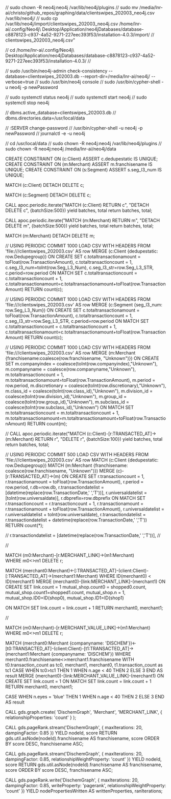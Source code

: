 
// sudo chown -R neo4j:neo4j /var/lib/neo4j/plugins
// sudo mv /media/lnr-ai/christo/github_repos/graphing/data/clientswipes_202003_neo4j.csv /var/lib/neo4j/
// sudo cp /var/lib/neo4j/import/clientswipes_202003_neo4j.csv /home/lnr-ai/.config/Neo4j\ Desktop/Application/neo4jDatabases/database-c8878123-c937-4a52-9271-227eec393f53/installation-4.0.3/import/
// clientswipes_202003_neo4j.csv"

// cd /home/lnr-ai/.config/Neo4j\ Desktop/Application/neo4jDatabases/database-c8878123-c937-4a52-9271-227eec393f53/installation-4.0.3/
// <!-- check consistency: -->

// sudo /usr/bin/neo4j-admin check-consistency --database=clientswipes_202003.db --report-dir=/media/lnr-ai/neo4j/ --verbose=true
// sudo /usr/bin/neo4j console
// sudo /usr/bin/cypher-shell -u neo4j -p newPassword

// sudo systemctl status neo4j
// sudo systemctl start neo4j
// sudo systemctl stop neo4j

// dbms.active_database=clientswipes_202003.db
// dbms.directories.data=/usr/local/data

// :SERVER change-password
// /usr/bin/cypher-shell -u neo4j -p newPassword
// journalctl -e -u neo4j

// cd /usr/local/data
// sudo chown -R neo4j:neo4j /var/lib/neo4j/plugins
// sudo chown -R neo4j:neo4j /media/lnr-ai/neo4j/data

CREATE CONSTRAINT ON (c:Client) ASSERT c.dedupestatic IS UNIQUE;
CREATE CONSTRAINT ON (m:Merchant) ASSERT m.franchisename IS UNIQUE;
CREATE CONSTRAINT ON (s:Segment) ASSERT s.seg_l3_num IS UNIQUE;

MATCH (c:Client)
DETACH DELETE c;

MATCH (c:Segment)
DETACH DELETE c;

CALL apoc.periodic.iterate("MATCH (c:Client) RETURN c", "DETACH DELETE c", {batchSize:500})
yield batches, total return batches, total;

CALL apoc.periodic.iterate("MATCH (m:Merchant) RETURN m", "DETACH DELETE m", {batchSize:500})
yield batches, total return batches, total;

MATCH (m:Merchant)
DETACH DELETE m;

// <!-- Create the Client node here: -->
USING PERIODIC COMMIT 1000
LOAD CSV WITH HEADERS FROM 'file:///clientswipes_202003.csv' AS row
MERGE (c:Client {dedupestatic: row.Dedupegroup})
ON CREATE SET c.totaltransactionamount = toFloat(row.TransactionAmount),
c.totaltransactioncount = 1,
c.seg_l3_num=toInt(row.Seg_L3_Num),
c.seg_l3_str=row.Seg_L3_STR,
c.period=row.period
ON MATCH SET c.totaltransactioncount = c.totaltransactioncount + 1, 
c.totaltransactionamount=c.totaltransactionamount+toFloat(row.TransactionAmount)
RETURN count(c);

// <!-- Create the Segment node here: -->
USING PERIODIC COMMIT 1000
LOAD CSV WITH HEADERS FROM 'file:///clientswipes_202003.csv' AS row
MERGE (c:Segment {seg_l3_num: row.Seg_L3_Num})
ON CREATE SET c.totaltransactionamount = toFloat(row.TransactionAmount),
c.totaltransactioncount = 1,
c.seg_l3_str=row.Seg_L3_STR,
c.period=row.period
ON MATCH SET c.totaltransactioncount = c.totaltransactioncount + 1, 
c.totaltransactionamount=c.totaltransactionamount+toFloat(row.TransactionAmount)
RETURN count(c);


// <!-- Create the Merchant node here: -->
USING PERIODIC COMMIT 1000
LOAD CSV WITH HEADERS FROM 'file:///clientswipes_202003.csv' AS row
MERGE (m:Merchant {franchisename:coalesce(row.franchisename, "Unknown")})
ON CREATE SET m.companyindex = coalesce(toInt(row.companyindex),"Unknown"),
m.companyname = coalesce(row.companyname,"Unknown"), 
m.totaltransactioncount = 1,
m.totaltransactionamount=toFloat(row.TransactionAmount),
m.period = row.period, 
m.discretionary = coalesce(toInt(row.discretionary),"Unknown"),
m.class_id = coalesce(toInt(row.class_id),"Unknown"),
m.division_id = coalesce(toInt(row.division_id),"Unknown"),
m.group_id = coalesce(toInt(row.group_id),"Unknown"),
m.subclass_id = coalesce(toInt(row.subclass_id),"Unknown")
ON MATCH SET m.totaltransactioncount = m.totaltransactioncount + 1, 
m.totaltransactionamount=m.totaltransactionamount+toFloat(row.TransactionAmount)
RETURN count(m);

// <!-- Delete TRANSACTED_AT relaationships:-->
CALL apoc.periodic.iterate("MATCH (c:Client)-[r:TRANSACTED_AT]->(m:Merchant) RETURN r", "DELETE r", {batchSize:100})
yield batches, total return batches, total;

// <!-- Create transaction relationships here, between Client and Merchant: -->
USING PERIODIC COMMIT 500
LOAD CSV WITH HEADERS FROM 'file:///clientswipes_202003.csv' AS row
MATCH (c:Client {dedupestatic: row.Dedupegroup})
MATCH (m:Merchant {franchisename: coalesce(row.franchisename, "Unknown")})
MERGE (c)-[r:TRANSACTED_AT]->(m)
ON CREATE SET r.transactioncount = 1,
r.transactionamount = toFloat(row.TransactionAmount),
r.period = row.period,
r.db=row.db,
r.transactiondatelist = [datetime(replace(row.TransactionDate,' ','T'))],
r.universaldatelist = [toInt(row.universaldate)],
r.dbprefix=row.dbprefix
ON MATCH SET r.transactioncount = r.transactioncount + 1,
r.transactionamount = r.transactionamount + toFloat(row.TransactionAmount),
r.universaldatelist = r.universaldatelist + toInt(row.universaldate),
r.transactiondatelist = r.transactiondatelist + datetime(replace(row.TransactionDate,' ','T'))
RETURN count(*);

// r.transactiondatelist = [datetime(replace(row.TransactionDate,' ','T'))],
// <!-- FOREACH(x in CASE WHEN toInt(row.universaldate) in r.universaldatelist THEN [] ELSE [1] END | 
//    SET r.universaldatelist = r.universaldatelist + toInt(row.universaldate)
// )
// FOREACH(x in CASE WHEN datetime(replace(row.TransactionDate,' ','T')) in r.transactiondatelist THEN [] ELSE [1] END | 
//    SET r.transactiondatelist = r.transactiondatelist + datetime(replace(row.TransactionDate,' ','T'))
// ) -->

// <!-- ========================================================================================== -->

MATCH (m0:Merchant)-[r:MERCHANT_LINK]->(m1:Merchant)  
WHERE m0<>m1
DELETE r;

MATCH (merchant0:Merchant)<-[:TRANSACTED_AT]-(client:Client)-[:TRANSACTED_AT]->(merchant1:Merchant)
WHERE ID(merchant0) < ID(merchant1)
MERGE (merchant0)-[link:MERCHANT_LINK]-(merchant1)
ON CREATE SET link.count = 1
mutual_shop.count0 = shopped0.count,
mutual_shop.count1=shopped1.count, mutual_shop.n = 1,
mutual_shop.ID0=ID(shop0),
mutual_shop.ID1=ID(shop1)

ON MATCH SET link.count = link.count + 1
RETURN merchant0, merchant1;

// <!-- ========================================================================================== -->

MATCH (m0:Merchant)-[r:MERCHANT_VALUE_LINK]->(m1:Merchant)  
WHERE m0<>m1
DELETE r;

MATCH (merchant0:Merchant {companyname: 'DISCHEM'})<-[t0:TRANSACTED_AT]-(client:Client)-[t1:TRANSACTED_AT]->(merchant1:Merchant {companyname: 'DISCHEM'})
WHERE merchant0.franchisename<>merchant1.franchisename 
WITH t0.transaction_count as tc0, merchant1, merchant0,
t1.transaction_count as tc1
CASE
WHEN tc0>tc1
THEN 1
WHEN n.age < 40
THEN 2
ELSE 3 END AS result
MERGE (merchant0)-[link:MERCHANT_VALUE_LINK]-(merchant1)
ON CREATE SET link.count = 1
ON MATCH SET link.count = link.count + 1
RETURN merchant0, merchant1;

CASE
WHEN n.eyes = 'blue'
THEN 1
WHEN n.age < 40
THEN 2
ELSE 3 END AS result


<!-- https://neo4j.com/docs/graph-data-science/current/algorithms/page-rank/ -->
CALL gds.graph.create(
    'DischemGraph',
    'Merchant',
    'MERCHANT_LINK',
    {
        relationshipProperties: 'count'
    }
);

CALL gds.pageRank.stream('DischemGraph', { maxIterations: 20, dampingFactor: 0.85 })
YIELD nodeId, score
RETURN gds.util.asNode(nodeId).franchisename AS franchisename, score
ORDER BY score DESC, franchisename ASC;


CALL gds.pageRank.stream('DischemGraph', {
  maxIterations: 20,
  dampingFactor: 0.85,
  relationshipWeightProperty: 'count'
})
YIELD nodeId, score
RETURN gds.util.asNode(nodeId).franchisename AS franchisename, score
ORDER BY score DESC, franchisename ASC;


CALL gds.pageRank.write('DischemGraph', {
  maxIterations: 20,
  dampingFactor: 0.85,
  writeProperty: 'pagerank',
  relationshipWeightProperty: 'count'
})
YIELD nodePropertiesWritten AS writtenProperties, ranIterations;